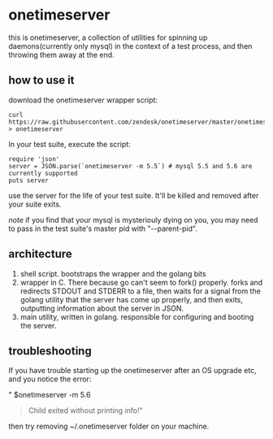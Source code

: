 # onetimeserver

this is onetimeserver, a collection of utilities for spinning up
daemons(currently only mysql) in the context of a test process, and then
throwing them away at the end.

## how to use it

download the onetimeserver wrapper script:

```
curl https://raw.githubusercontent.com/zendesk/onetimeserver/master/onetimeserver > onetimeserver
```

In your test suite, execute the script:

```
require 'json'
server = JSON.parse(`onetimeserver -m 5.5`) # mysql 5.5 and 5.6 are currently supported
puts server
```

use the server for the life of your test suite.  It'll be killed and removed
after your suite exits.

*note* if you find that your mysql is mysteriouly dying on you, you may need to
pass in the test suite's master pid with "--parent-pid".


## architecture

1.  shell script.  bootstraps the wrapper and the golang bits
2.  wrapper in C.  There because go can't seem to fork() properly.  forks and redirects
    STDOUT and STDERR to a file, then waits for a signal from the golang utility that the
    server has come up properly, and then exits, outputting information about the server in JSON.
3.  main utility, written in golang.  responsible for configuring and booting the server.

## troubleshooting

If you have trouble starting up the onetimeserver after an OS upgrade etc, and you notice the error:

" $onetimeserver -m 5.6
  >Child exited without printing info!"

then try removing ~/.onetimeserver folder on your machine.

